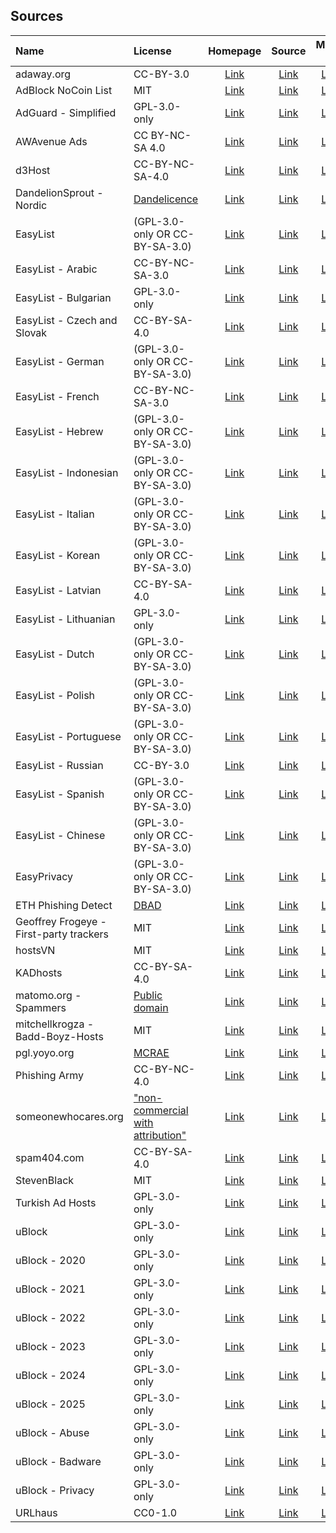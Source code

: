 ## Sources

| Name                                    | License                                                           | Homepage                                              | Source                                            | Mirror 1                                            | Mirror 2                                            | Mirror 3                                            |
|:----------------------------------------|:------------------------------------------------------------------|:-----------------------------------------------------:|:-------------------------------------------------:|:---------------------------------------------------:|:---------------------------------------------------:|:---------------------------------------------------:|
| adaway.org                              | CC-BY-3.0                                                         | [Link][homepage-adaway.org]                           | [Link][source-adaway.org]                         | [Link][mirror-1-adaway.org]                         | [Link][mirror-2-adaway.org]                         | [Link][mirror-3-adaway.org]                         |
| AdBlock NoCoin List                     | MIT                                                               | [Link][homepage-adblock-nocoin-list]                  | [Link][source-adblock-nocoin-list]                | [Link][mirror-1-adblock-nocoin-list]                | [Link][mirror-2-adblock-nocoin-list]                | [Link][mirror-3-adblock-nocoin-list]                |
| AdGuard - Simplified                    | GPL-3.0-only                                                      | [Link][homepage-adguard-simplified]                   | [Link][source-adguard-simplified]                 | [Link][mirror-1-adguard-simplified]                 | [Link][mirror-2-adguard-simplified]                 | [Link][mirror-3-adguard-simplified]                 |
| AWAvenue Ads                            | CC BY-NC-SA 4.0                                                   | [Link][homepage-awavenue-ads]                         | [Link][source-awavenue-ads]                       | [Link][mirror-1-awavenue-ads]                       | [Link][mirror-2-awavenue-ads]                       | [Link][mirror-3-awavenue-ads]                       |
| d3Host                                  | CC-BY-NC-SA-4.0                                                   | [Link][homepage-d3host]                               | [Link][source-d3host]                             | [Link][mirror-1-d3host]                             | [Link][mirror-2-d3host]                             | [Link][mirror-3-d3host]                             |
| DandelionSprout - Nordic                | [Dandelicence][license-dandelionsprout-nordic]                    | [Link][homepage-dandelionsprout-nordic]               | [Link][source-dandelionsprout-nordic]             | [Link][mirror-1-dandelionsprout-nordic]             | [Link][mirror-2-dandelionsprout-nordic]             | [Link][mirror-3-dandelionsprout-nordic]             |
| EasyList                                | (GPL-3.0-only OR CC-BY-SA-3.0)                                    | [Link][homepage-easylist]                             | [Link][source-easylist]                           | [Link][mirror-1-easylist]                           | [Link][mirror-2-easylist]                           | [Link][mirror-3-easylist]                           |
| EasyList - Arabic                       | CC-BY-NC-SA-3.0                                                   | [Link][homepage-easylist-ara]                         | [Link][source-easylist-ara]                       | [Link][mirror-1-easylist-ara]                       | [Link][mirror-2-easylist-ara]                       | [Link][mirror-3-easylist-ara]                       |
| EasyList - Bulgarian                    | GPL-3.0-only                                                      | [Link][homepage-easylist-bul]                         | [Link][source-easylist-bul]                       | [Link][mirror-1-easylist-bul]                       | [Link][mirror-2-easylist-bul]                       | [Link][mirror-3-easylist-bul]                       |
| EasyList - Czech and Slovak             | CC-BY-SA-4.0                                                      | [Link][homepage-easylist-ces-slk]                     | [Link][source-easylist-ces-slk]                   | [Link][mirror-1-easylist-ces-slk]                   | [Link][mirror-2-easylist-ces-slk]                   | [Link][mirror-3-easylist-ces-slk]                   |
| EasyList - German                       | (GPL-3.0-only OR CC-BY-SA-3.0)                                    | [Link][homepage-easylist-deu]                         | [Link][source-easylist-deu]                       | [Link][mirror-1-easylist-deu]                       | [Link][mirror-2-easylist-deu]                       | [Link][mirror-3-easylist-deu]                       |
| EasyList - French                       | CC-BY-NC-SA-3.0                                                   | [Link][homepage-easylist-fra]                         | [Link][source-easylist-fra]                       | [Link][mirror-1-easylist-fra]                       | [Link][mirror-2-easylist-fra]                       | [Link][mirror-3-easylist-fra]                       |
| EasyList - Hebrew                       | (GPL-3.0-only OR CC-BY-SA-3.0)                                    | [Link][homepage-easylist-heb]                         | [Link][source-easylist-heb]                       | [Link][mirror-1-easylist-heb]                       | [Link][mirror-2-easylist-heb]                       | [Link][mirror-3-easylist-heb]                       |
| EasyList - Indonesian                   | (GPL-3.0-only OR CC-BY-SA-3.0)                                    | [Link][homepage-easylist-ind]                         | [Link][source-easylist-ind]                       | [Link][mirror-1-easylist-ind]                       | [Link][mirror-2-easylist-ind]                       | [Link][mirror-3-easylist-ind]                       |
| EasyList - Italian                      | (GPL-3.0-only OR CC-BY-SA-3.0)                                    | [Link][homepage-easylist-ita]                         | [Link][source-easylist-ita]                       | [Link][mirror-1-easylist-ita]                       | [Link][mirror-2-easylist-ita]                       | [Link][mirror-3-easylist-ita]                       |
| EasyList - Korean                       | (GPL-3.0-only OR CC-BY-SA-3.0)                                    | [Link][homepage-easylist-kor]                         | [Link][source-easylist-kor]                       | [Link][mirror-1-easylist-kor]                       | [Link][mirror-2-easylist-kor]                       | [Link][mirror-3-easylist-kor]                       |
| EasyList - Latvian                      | CC-BY-SA-4.0                                                      | [Link][homepage-easylist-lav]                         | [Link][source-easylist-lav]                       | [Link][mirror-1-easylist-lav]                       | [Link][mirror-2-easylist-lav]                       | [Link][mirror-3-easylist-lav]                       |
| EasyList - Lithuanian                   | GPL-3.0-only                                                      | [Link][homepage-easylist-lit]                         | [Link][source-easylist-lit]                       | [Link][mirror-1-easylist-lit]                       | [Link][mirror-2-easylist-lit]                       | [Link][mirror-3-easylist-lit]                       |
| EasyList - Dutch                        | (GPL-3.0-only OR CC-BY-SA-3.0)                                    | [Link][homepage-easylist-nld]                         | [Link][source-easylist-nld]                       | [Link][mirror-1-easylist-nld]                       | [Link][mirror-2-easylist-nld]                       | [Link][mirror-3-easylist-nld]                       |
| EasyList - Polish                       | (GPL-3.0-only OR CC-BY-SA-3.0)                                    | [Link][homepage-easylist-pol]                         | [Link][source-easylist-pol]                       | [Link][mirror-1-easylist-pol]                       | [Link][mirror-2-easylist-pol]                       | [Link][mirror-3-easylist-pol]                       |
| EasyList - Portuguese                   | (GPL-3.0-only OR CC-BY-SA-3.0)                                    | [Link][homepage-easylist-por]                         | [Link][source-easylist-por]                       | [Link][mirror-1-easylist-por]                       | [Link][mirror-2-easylist-por]                       | [Link][mirror-3-easylist-por]                       |
| EasyList - Russian                      | CC-BY-3.0                                                         | [Link][homepage-easylist-rus]                         | [Link][source-easylist-rus]                       | [Link][mirror-1-easylist-rus]                       | [Link][mirror-2-easylist-rus]                       | [Link][mirror-3-easylist-rus]                       |
| EasyList - Spanish                      | (GPL-3.0-only OR CC-BY-SA-3.0)                                    | [Link][homepage-easylist-spa]                         | [Link][source-easylist-spa]                       | [Link][mirror-1-easylist-spa]                       | [Link][mirror-2-easylist-spa]                       | [Link][mirror-3-easylist-spa]                       |
| EasyList - Chinese                      | (GPL-3.0-only OR CC-BY-SA-3.0)                                    | [Link][homepage-easylist-zho]                         | [Link][source-easylist-zho]                       | [Link][mirror-1-easylist-zho]                       | [Link][mirror-2-easylist-zho]                       | [Link][mirror-3-easylist-zho]                       |
| EasyPrivacy                             | (GPL-3.0-only OR CC-BY-SA-3.0)                                    | [Link][homepage-easyprivacy]                          | [Link][source-easyprivacy]                        | [Link][mirror-1-easyprivacy]                        | [Link][mirror-2-easyprivacy]                        | [Link][mirror-3-easyprivacy]                        |
| ETH Phishing Detect                     | [DBAD][license-eth-phishing-detect]                               | [Link][homepage-eth-phishing-detect]                  | [Link][source-eth-phishing-detect]                | [Link][mirror-1-eth-phishing-detect]                | [Link][mirror-2-eth-phishing-detect]                | [Link][mirror-3-eth-phishing-detect]                |
| Geoffrey Frogeye - First-party trackers | MIT                                                               | [Link][homepage-gfrogeye-firstparty-trackers]         | [Link][source-gfrogeye-firstparty-trackers]       | [Link][mirror-1-gfrogeye-firstparty-trackers]       | [Link][mirror-2-gfrogeye-firstparty-trackers]       | [Link][mirror-3-gfrogeye-firstparty-trackers]       |
| hostsVN                                 | MIT                                                               | [Link][homepage-hostsvn]                              | [Link][source-hostsvn]                            | [Link][mirror-1-hostsvn]                            | [Link][mirror-2-hostsvn]                            | [Link][mirror-3-hostsvn]                            |
| KADhosts                                | CC-BY-SA-4.0                                                      | [Link][homepage-kadhosts]                             | [Link][source-kadhosts]                           | [Link][mirror-1-kadhosts]                           | [Link][mirror-2-kadhosts]                           | [Link][mirror-3-kadhosts]                           |
| matomo.org - Spammers                   | [Public domain][license-matomo.org-spammers]                      | [Link][homepage-matomo.org-spammers]                  | [Link][source-matomo.org-spammers]                | [Link][mirror-1-matomo.org-spammers]                | [Link][mirror-2-matomo.org-spammers]                | [Link][mirror-3-matomo.org-spammers]                |
| mitchellkrogza - Badd-Boyz-Hosts        | MIT                                                               | [Link][homepage-mitchellkrogza-badd-boyz-hosts]       | [Link][source-mitchellkrogza-badd-boyz-hosts]     | [Link][mirror-1-mitchellkrogza-badd-boyz-hosts]     | [Link][mirror-2-mitchellkrogza-badd-boyz-hosts]     | [Link][mirror-3-mitchellkrogza-badd-boyz-hosts]     |
| pgl.yoyo.org                            | [MCRAE][license-pgl.yoyo.org]                                     | [Link][homepage-pgl.yoyo.org]                         | [Link][source-pgl.yoyo.org]                       | [Link][mirror-1-pgl.yoyo.org]                       | [Link][mirror-2-pgl.yoyo.org]                       | [Link][mirror-3-pgl.yoyo.org]                       |
| Phishing Army                           | CC-BY-NC-4.0                                                      | [Link][homepage-phishing.army]                        | [Link][source-phishing.army]                      | [Link][mirror-1-phishing.army]                      | [Link][mirror-2-phishing.army]                      | [Link][mirror-3-phishing.army]                      |
| someonewhocares.org                     | ["non-commercial with attribution"][license-someonewhocares.org]  | [Link][homepage-someonewhocares.org]                  | [Link][source-someonewhocares.org]                | [Link][mirror-1-someonewhocares.org]                | [Link][mirror-2-someonewhocares.org]                | [Link][mirror-3-someonewhocares.org]                |
| spam404.com                             | CC-BY-SA-4.0                                                      | [Link][homepage-spam404.com]                          | [Link][source-spam404.com]                        | [Link][mirror-1-spam404.com]                        | [Link][mirror-2-spam404.com]                        | [Link][mirror-3-spam404.com]                        |
| StevenBlack                             | MIT                                                               | [Link][homepage-stevenblack]                          | [Link][source-stevenblack]                        | [Link][mirror-1-stevenblack]                        | [Link][mirror-2-stevenblack]                        | [Link][mirror-3-stevenblack]                        |
| Turkish Ad Hosts                        | GPL-3.0-only                                                      | [Link][homepage-turkish-ad-hosts]                     | [Link][source-turkish-ad-hosts]                   | [Link][mirror-1-turkish-ad-hosts]                   | [Link][mirror-2-turkish-ad-hosts]                   | [Link][mirror-3-turkish-ad-hosts]                   |
| uBlock                                  | GPL-3.0-only                                                      | [Link][homepage-ublock]                               | [Link][source-ublock]                             | [Link][mirror-1-ublock]                             | [Link][mirror-2-ublock]                             | [Link][mirror-3-ublock]                             |
| uBlock - 2020                           | GPL-3.0-only                                                      | [Link][homepage-ublock-2020]                          | [Link][source-ublock-2020]                        | [Link][mirror-1-ublock-2020]                        | [Link][mirror-2-ublock-2020]                        | [Link][mirror-3-ublock-2020]                        |
| uBlock - 2021                           | GPL-3.0-only                                                      | [Link][homepage-ublock-2021]                          | [Link][source-ublock-2021]                        | [Link][mirror-1-ublock-2021]                        | [Link][mirror-2-ublock-2021]                        | [Link][mirror-3-ublock-2021]                        |
| uBlock - 2022                           | GPL-3.0-only                                                      | [Link][homepage-ublock-2022]                          | [Link][source-ublock-2022]                        | [Link][mirror-1-ublock-2022]                        | [Link][mirror-2-ublock-2022]                        | [Link][mirror-3-ublock-2022]                        |
| uBlock - 2023                           | GPL-3.0-only                                                      | [Link][homepage-ublock-2023]                          | [Link][source-ublock-2023]                        | [Link][mirror-1-ublock-2023]                        | [Link][mirror-2-ublock-2023]                        | [Link][mirror-3-ublock-2023]                        |
| uBlock - 2024                           | GPL-3.0-only                                                      | [Link][homepage-ublock-2024]                          | [Link][source-ublock-2024]                        | [Link][mirror-1-ublock-2024]                        | [Link][mirror-2-ublock-2024]                        | [Link][mirror-3-ublock-2024]                        |
| uBlock - 2025                           | GPL-3.0-only                                                      | [Link][homepage-ublock-2025]                          | [Link][source-ublock-2025]                        | [Link][mirror-1-ublock-2025]                        | [Link][mirror-2-ublock-2025]                        | [Link][mirror-3-ublock-2025]                        |
| uBlock - Abuse                          | GPL-3.0-only                                                      | [Link][homepage-ublock-abuse]                         | [Link][source-ublock-abuse]                       | [Link][mirror-1-ublock-abuse]                       | [Link][mirror-2-ublock-abuse]                       | [Link][mirror-3-ublock-abuse]                       |
| uBlock - Badware                        | GPL-3.0-only                                                      | [Link][homepage-ublock-badware]                       | [Link][source-ublock-badware]                     | [Link][mirror-1-ublock-badware]                     | [Link][mirror-2-ublock-badware]                     | [Link][mirror-3-ublock-badware]                     |
| uBlock - Privacy                        | GPL-3.0-only                                                      | [Link][homepage-ublock-privacy]                       | [Link][source-ublock-privacy]                     | [Link][mirror-1-ublock-privacy]                     | [Link][mirror-2-ublock-privacy]                     | [Link][mirror-3-ublock-privacy]                     |
| URLhaus                                 | CC0-1.0                                                           | [Link][homepage-urlhaus]                              | [Link][source-urlhaus]                            | [Link][mirror-1-urlhaus]                            | [Link][mirror-2-urlhaus]                            | [Link][mirror-3-urlhaus]                            |

[homepage-adaway.org]: https://adaway.org
[source-adaway.org]: https://adaway.org/hosts.txt
[mirror-1-adaway.org]: https://raw.githubusercontent.com/hectorm/hmirror/master/data/adaway.org/list.txt
[mirror-2-adaway.org]: https://gitlab.com/hectorm/hmirror/-/raw/master/data/adaway.org/list.txt
[mirror-3-adaway.org]: https://hmirror.molinero.dev/adaway.org/list.txt

[homepage-adblock-nocoin-list]: https://github.com/hoshsadiq/adblock-nocoin-list
[source-adblock-nocoin-list]: https://raw.githubusercontent.com/hoshsadiq/adblock-nocoin-list/master/hosts.txt
[mirror-1-adblock-nocoin-list]: https://raw.githubusercontent.com/hectorm/hmirror/master/data/adblock-nocoin-list/list.txt
[mirror-2-adblock-nocoin-list]: https://gitlab.com/hectorm/hmirror/-/raw/master/data/adblock-nocoin-list/list.txt
[mirror-3-adblock-nocoin-list]: https://hmirror.molinero.dev/adblock-nocoin-list/list.txt

[homepage-adguard-simplified]: https://github.com/AdguardTeam/AdGuardSDNSFilter
[source-adguard-simplified]: https://adguardteam.github.io/AdGuardSDNSFilter/Filters/filter.txt
[mirror-1-adguard-simplified]: https://raw.githubusercontent.com/hectorm/hmirror/master/data/adguard-simplified/list.txt
[mirror-2-adguard-simplified]: https://gitlab.com/hectorm/hmirror/-/raw/master/data/adguard-simplified/list.txt
[mirror-3-adguard-simplified]: https://hmirror.molinero.dev/adguard-simplified/list.txt

[homepage-awavenue-ads]: https://github.com/TG-Twilight/AWAvenue-Ads-Rule
[source-awavenue-ads]: https://raw.githubusercontent.com/TG-Twilight/AWAvenue-Ads-Rule/refs/heads/main/Filters/AWAvenue-Ads-Rule-hosts.txt
[mirror-1-awavenue-ads]: https://raw.githubusercontent.com/hectorm/hmirror/master/data/awavenue-ads/list.txt
[mirror-2-awavenue-ads]: https://gitlab.com/hectorm/hmirror/-/raw/master/data/awavenue-ads/list.txt
[mirror-3-awavenue-ads]: https://hmirror.molinero.dev/awavenue-ads/list.txt

[homepage-d3host]: https://github.com/d3ward/toolz
[source-d3host]: https://raw.githubusercontent.com/d3ward/toolz/master/src/d3host.txt
[mirror-1-d3host]: https://raw.githubusercontent.com/hectorm/hmirror/master/data/d3host/list.txt
[mirror-2-d3host]: https://gitlab.com/hectorm/hmirror/-/raw/master/data/d3host/list.txt
[mirror-3-d3host]: https://hmirror.molinero.dev/d3host/list.txt

[homepage-dandelionsprout-nordic]: https://github.com/DandelionSprout/adfilt
[license-dandelionsprout-nordic]: https://github.com/DandelionSprout/adfilt/blob/master/LICENSE.md
[source-dandelionsprout-nordic]: https://raw.githubusercontent.com/DandelionSprout/adfilt/master/NorwegianExperimentalList%20alternate%20versions/DandelionSproutsNorskeFiltreDomains.txt
[mirror-1-dandelionsprout-nordic]: https://raw.githubusercontent.com/hectorm/hmirror/master/data/dandelionsprout-nordic/list.txt
[mirror-2-dandelionsprout-nordic]: https://gitlab.com/hectorm/hmirror/-/raw/master/data/dandelionsprout-nordic/list.txt
[mirror-3-dandelionsprout-nordic]: https://hmirror.molinero.dev/dandelionsprout-nordic/list.txt

[homepage-easylist]: https://easylist.to
[source-easylist]: https://easylist.to/easylist/easylist.txt
[mirror-1-easylist]: https://raw.githubusercontent.com/hectorm/hmirror/master/data/easylist/list.txt
[mirror-2-easylist]: https://gitlab.com/hectorm/hmirror/-/raw/master/data/easylist/list.txt
[mirror-3-easylist]: https://hmirror.molinero.dev/easylist/list.txt

[homepage-easylist-ara]: https://github.com/easylist/listear
[source-easylist-ara]: https://easylist-downloads.adblockplus.org/Liste_AR.txt
[mirror-1-easylist-ara]: https://raw.githubusercontent.com/hectorm/hmirror/master/data/easylist-ara/list.txt
[mirror-2-easylist-ara]: https://gitlab.com/hectorm/hmirror/-/raw/master/data/easylist-ara/list.txt
[mirror-3-easylist-ara]: https://hmirror.molinero.dev/easylist-ara/list.txt

[homepage-easylist-bul]: https://stanev.org/abp/
[source-easylist-bul]: https://easylist-downloads.adblockplus.org/bulgarian_list.txt
[mirror-1-easylist-bul]: https://raw.githubusercontent.com/hectorm/hmirror/master/data/easylist-bul/list.txt
[mirror-2-easylist-bul]: https://gitlab.com/hectorm/hmirror/-/raw/master/data/easylist-bul/list.txt
[mirror-3-easylist-bul]: https://hmirror.molinero.dev/easylist-bul/list.txt

[homepage-easylist-ces-slk]: https://github.com/tomasko126/easylistczechandslovak
[source-easylist-ces-slk]: https://easylist-downloads.adblockplus.org/easylistczechslovak.txt
[mirror-1-easylist-ces-slk]: https://raw.githubusercontent.com/hectorm/hmirror/master/data/easylist-ces-slk/list.txt
[mirror-2-easylist-ces-slk]: https://gitlab.com/hectorm/hmirror/-/raw/master/data/easylist-ces-slk/list.txt
[mirror-3-easylist-ces-slk]: https://hmirror.molinero.dev/easylist-ces-slk/list.txt

[homepage-easylist-deu]: https://github.com/easylist/easylistgermany
[source-easylist-deu]: https://easylist-downloads.adblockplus.org/easylistgermany.txt
[mirror-1-easylist-deu]: https://raw.githubusercontent.com/hectorm/hmirror/master/data/easylist-deu/list.txt
[mirror-2-easylist-deu]: https://gitlab.com/hectorm/hmirror/-/raw/master/data/easylist-deu/list.txt
[mirror-3-easylist-deu]: https://hmirror.molinero.dev/easylist-deu/list.txt

[homepage-easylist-fra]: https://github.com/easylist/listefr
[source-easylist-fra]: https://easylist-downloads.adblockplus.org/liste_fr.txt
[mirror-1-easylist-fra]: https://raw.githubusercontent.com/hectorm/hmirror/master/data/easylist-fra/list.txt
[mirror-2-easylist-fra]: https://gitlab.com/hectorm/hmirror/-/raw/master/data/easylist-fra/list.txt
[mirror-3-easylist-fra]: https://hmirror.molinero.dev/easylist-fra/list.txt

[homepage-easylist-heb]: https://github.com/easylist/EasyListHebrew
[source-easylist-heb]: https://easylist-downloads.adblockplus.org/israellist.txt
[mirror-1-easylist-heb]: https://raw.githubusercontent.com/hectorm/hmirror/master/data/easylist-heb/list.txt
[mirror-2-easylist-heb]: https://gitlab.com/hectorm/hmirror/-/raw/master/data/easylist-heb/list.txt
[mirror-3-easylist-heb]: https://hmirror.molinero.dev/easylist-heb/list.txt

[homepage-easylist-ind]: https://github.com/ABPindo/indonesianadblockrules
[source-easylist-ind]: https://easylist-downloads.adblockplus.org/abpindo.txt
[mirror-1-easylist-ind]: https://raw.githubusercontent.com/hectorm/hmirror/master/data/easylist-ind/list.txt
[mirror-2-easylist-ind]: https://gitlab.com/hectorm/hmirror/-/raw/master/data/easylist-ind/list.txt
[mirror-3-easylist-ind]: https://hmirror.molinero.dev/easylist-ind/list.txt

[homepage-easylist-ita]: https://github.com/easylist/easylistitaly
[source-easylist-ita]: https://easylist-downloads.adblockplus.org/easylistitaly.txt
[mirror-1-easylist-ita]: https://raw.githubusercontent.com/hectorm/hmirror/master/data/easylist-ita/list.txt
[mirror-2-easylist-ita]: https://gitlab.com/hectorm/hmirror/-/raw/master/data/easylist-ita/list.txt
[mirror-3-easylist-ita]: https://hmirror.molinero.dev/easylist-ita/list.txt

[homepage-easylist-kor]: https://github.com/easylist/KoreanList
[source-easylist-kor]: https://easylist-downloads.adblockplus.org/koreanlist.txt
[mirror-1-easylist-kor]: https://raw.githubusercontent.com/hectorm/hmirror/master/data/easylist-kor/list.txt
[mirror-2-easylist-kor]: https://gitlab.com/hectorm/hmirror/-/raw/master/data/easylist-kor/list.txt
[mirror-3-easylist-kor]: https://hmirror.molinero.dev/easylist-kor/list.txt

[homepage-easylist-lav]: https://notabug.org/latvian-list/adblock-latvian
[source-easylist-lav]: https://easylist-downloads.adblockplus.org/latvianlist.txt
[mirror-1-easylist-lav]: https://raw.githubusercontent.com/hectorm/hmirror/master/data/easylist-lav/list.txt
[mirror-2-easylist-lav]: https://gitlab.com/hectorm/hmirror/-/raw/master/data/easylist-lav/list.txt
[mirror-3-easylist-lav]: https://hmirror.molinero.dev/easylist-lav/list.txt

[homepage-easylist-lit]: https://github.com/EasyList-Lithuania/easylist_lithuania
[source-easylist-lit]: https://easylist-downloads.adblockplus.org/easylistlithuania.txt
[mirror-1-easylist-lit]: https://raw.githubusercontent.com/hectorm/hmirror/master/data/easylist-lit/list.txt
[mirror-2-easylist-lit]: https://gitlab.com/hectorm/hmirror/-/raw/master/data/easylist-lit/list.txt
[mirror-3-easylist-lit]: https://hmirror.molinero.dev/easylist-lit/list.txt

[homepage-easylist-nld]: https://github.com/easylist/easylistdutch
[source-easylist-nld]: https://easylist-downloads.adblockplus.org/easylistdutch.txt
[mirror-1-easylist-nld]: https://raw.githubusercontent.com/hectorm/hmirror/master/data/easylist-nld/list.txt
[mirror-2-easylist-nld]: https://gitlab.com/hectorm/hmirror/-/raw/master/data/easylist-nld/list.txt
[mirror-3-easylist-nld]: https://hmirror.molinero.dev/easylist-nld/list.txt

[homepage-easylist-pol]: https://github.com/easylistpolish/easylistpolish
[source-easylist-pol]: https://easylist-downloads.adblockplus.org/easylistpolish.txt
[mirror-1-easylist-pol]: https://raw.githubusercontent.com/hectorm/hmirror/master/data/easylist-pol/list.txt
[mirror-2-easylist-pol]: https://gitlab.com/hectorm/hmirror/-/raw/master/data/easylist-pol/list.txt
[mirror-3-easylist-pol]: https://hmirror.molinero.dev/easylist-pol/list.txt

[homepage-easylist-por]: https://github.com/easylist/easylistportuguese
[source-easylist-por]: https://easylist-downloads.adblockplus.org/easylistportuguese.txt
[mirror-1-easylist-por]: https://raw.githubusercontent.com/hectorm/hmirror/master/data/easylist-por/list.txt
[mirror-2-easylist-por]: https://gitlab.com/hectorm/hmirror/-/raw/master/data/easylist-por/list.txt
[mirror-3-easylist-por]: https://hmirror.molinero.dev/easylist-por/list.txt

[homepage-easylist-rus]: https://github.com/easylist/ruadlist
[source-easylist-rus]: https://easylist-downloads.adblockplus.org/advblock.txt
[mirror-1-easylist-rus]: https://raw.githubusercontent.com/hectorm/hmirror/master/data/easylist-rus/list.txt
[mirror-2-easylist-rus]: https://gitlab.com/hectorm/hmirror/-/raw/master/data/easylist-rus/list.txt
[mirror-3-easylist-rus]: https://hmirror.molinero.dev/easylist-rus/list.txt

[homepage-easylist-spa]: https://github.com/easylist/easylistspanish
[source-easylist-spa]: https://easylist-downloads.adblockplus.org/easylistspanish.txt
[mirror-1-easylist-spa]: https://raw.githubusercontent.com/hectorm/hmirror/master/data/easylist-spa/list.txt
[mirror-2-easylist-spa]: https://gitlab.com/hectorm/hmirror/-/raw/master/data/easylist-spa/list.txt
[mirror-3-easylist-spa]: https://hmirror.molinero.dev/easylist-spa/list.txt

[homepage-easylist-zho]: https://github.com/easylist/easylistchina
[source-easylist-zho]: https://easylist-downloads.adblockplus.org/easylistchina.txt
[mirror-1-easylist-zho]: https://raw.githubusercontent.com/hectorm/hmirror/master/data/easylist-zho/list.txt
[mirror-2-easylist-zho]: https://gitlab.com/hectorm/hmirror/-/raw/master/data/easylist-zho/list.txt
[mirror-3-easylist-zho]: https://hmirror.molinero.dev/easylist-zho/list.txt

[homepage-easyprivacy]: https://easylist.to
[source-easyprivacy]: https://easylist.to/easylist/easyprivacy.txt
[mirror-1-easyprivacy]: https://raw.githubusercontent.com/hectorm/hmirror/master/data/easyprivacy/list.txt
[mirror-2-easyprivacy]: https://gitlab.com/hectorm/hmirror/-/raw/master/data/easyprivacy/list.txt
[mirror-3-easyprivacy]: https://hmirror.molinero.dev/easyprivacy/list.txt

[homepage-eth-phishing-detect]: https://github.com/MetaMask/eth-phishing-detect
[license-eth-phishing-detect]: https://github.com/MetaMask/eth-phishing-detect/blob/master/LICENSE
[source-eth-phishing-detect]: https://raw.githubusercontent.com/MetaMask/eth-phishing-detect/master/src/hosts.txt
[mirror-1-eth-phishing-detect]: https://raw.githubusercontent.com/hectorm/hmirror/master/data/eth-phishing-detect/list.txt
[mirror-2-eth-phishing-detect]: https://gitlab.com/hectorm/hmirror/-/raw/master/data/eth-phishing-detect/list.txt
[mirror-3-eth-phishing-detect]: https://hmirror.molinero.dev/eth-phishing-detect/list.txt

[homepage-gfrogeye-firstparty-trackers]: https://hostfiles.frogeye.fr
[source-gfrogeye-firstparty-trackers]: https://hostfiles.frogeye.fr/firstparty-trackers.txt
[mirror-1-gfrogeye-firstparty-trackers]: https://raw.githubusercontent.com/hectorm/hmirror/master/data/gfrogeye-firstparty-trackers/list.txt
[mirror-2-gfrogeye-firstparty-trackers]: https://gitlab.com/hectorm/hmirror/-/raw/master/data/gfrogeye-firstparty-trackers/list.txt
[mirror-3-gfrogeye-firstparty-trackers]: https://hmirror.molinero.dev/gfrogeye-firstparty-trackers/list.txt

[homepage-hostsvn]: https://github.com/bigdargon/hostsVN
[source-hostsvn]: https://raw.githubusercontent.com/bigdargon/hostsVN/master/option/hosts-VN
[mirror-1-hostsvn]: https://raw.githubusercontent.com/hectorm/hmirror/master/data/hostsvn/list.txt
[mirror-2-hostsvn]: https://gitlab.com/hectorm/hmirror/-/raw/master/data/hostsvn/list.txt
[mirror-3-hostsvn]: https://hmirror.molinero.dev/hostsvn/list.txt

[homepage-kadhosts]: https://github.com/PolishFiltersTeam/KADhosts
[source-kadhosts]: https://raw.githubusercontent.com/PolishFiltersTeam/KADhosts/master/KADhosts.txt
[mirror-1-kadhosts]: https://raw.githubusercontent.com/hectorm/hmirror/master/data/kadhosts/list.txt
[mirror-2-kadhosts]: https://gitlab.com/hectorm/hmirror/-/raw/master/data/kadhosts/list.txt
[mirror-3-kadhosts]: https://hmirror.molinero.dev/kadhosts/list.txt

[homepage-matomo.org-spammers]: https://github.com/matomo-org/referrer-spam-list
[license-matomo.org-spammers]: https://github.com/matomo-org/referrer-spam-list#license
[source-matomo.org-spammers]: https://raw.githubusercontent.com/matomo-org/referrer-spam-list/master/spammers.txt
[mirror-1-matomo.org-spammers]: https://raw.githubusercontent.com/hectorm/hmirror/master/data/matomo.org-spammers/list.txt
[mirror-2-matomo.org-spammers]: https://gitlab.com/hectorm/hmirror/-/raw/master/data/matomo.org-spammers/list.txt
[mirror-3-matomo.org-spammers]: https://hmirror.molinero.dev/matomo.org-spammers/list.txt

[homepage-mitchellkrogza-badd-boyz-hosts]: https://github.com/mitchellkrogza/Badd-Boyz-Hosts
[source-mitchellkrogza-badd-boyz-hosts]: https://raw.githubusercontent.com/mitchellkrogza/Badd-Boyz-Hosts/master/hosts
[mirror-1-mitchellkrogza-badd-boyz-hosts]: https://raw.githubusercontent.com/hectorm/hmirror/master/data/mitchellkrogza-badd-boyz-hosts/list.txt
[mirror-2-mitchellkrogza-badd-boyz-hosts]: https://gitlab.com/hectorm/hmirror/-/raw/master/data/mitchellkrogza-badd-boyz-hosts/list.txt
[mirror-3-mitchellkrogza-badd-boyz-hosts]: https://hmirror.molinero.dev/mitchellkrogza-badd-boyz-hosts/list.txt

[homepage-pgl.yoyo.org]: https://pgl.yoyo.org/adservers/
[license-pgl.yoyo.org]: https://pgl.yoyo.org/license/
[source-pgl.yoyo.org]: https://pgl.yoyo.org/adservers/serverlist.php?hostformat=nohtml&mimetype=plaintext
[mirror-1-pgl.yoyo.org]: https://raw.githubusercontent.com/hectorm/hmirror/master/data/pgl.yoyo.org/list.txt
[mirror-2-pgl.yoyo.org]: https://gitlab.com/hectorm/hmirror/-/raw/master/data/pgl.yoyo.org/list.txt
[mirror-3-pgl.yoyo.org]: https://hmirror.molinero.dev/pgl.yoyo.org/list.txt

[homepage-phishing.army]: https://phishing.army
[source-phishing.army]: https://phishing.army/download/phishing_army_blocklist.txt
[mirror-1-phishing.army]: https://raw.githubusercontent.com/hectorm/hmirror/master/data/phishing.army/list.txt
[mirror-2-phishing.army]: https://gitlab.com/hectorm/hmirror/-/raw/master/data/phishing.army/list.txt
[mirror-3-phishing.army]: https://hmirror.molinero.dev/phishing.army/list.txt

[homepage-someonewhocares.org]: https://someonewhocares.org/hosts/
[license-someonewhocares.org]: https://someonewhocares.org/hosts/
[source-someonewhocares.org]: https://someonewhocares.org/hosts/hosts
[mirror-1-someonewhocares.org]: https://raw.githubusercontent.com/hectorm/hmirror/master/data/someonewhocares.org/list.txt
[mirror-2-someonewhocares.org]: https://gitlab.com/hectorm/hmirror/-/raw/master/data/someonewhocares.org/list.txt
[mirror-3-someonewhocares.org]: https://hmirror.molinero.dev/someonewhocares.org/list.txt

[homepage-spam404.com]: https://github.com/Spam404/lists
[source-spam404.com]: https://raw.githubusercontent.com/Spam404/lists/master/main-blacklist.txt
[mirror-1-spam404.com]: https://raw.githubusercontent.com/hectorm/hmirror/master/data/spam404.com/list.txt
[mirror-2-spam404.com]: https://gitlab.com/hectorm/hmirror/-/raw/master/data/spam404.com/list.txt
[mirror-3-spam404.com]: https://hmirror.molinero.dev/spam404.com/list.txt

[homepage-stevenblack]: https://github.com/StevenBlack/hosts
[source-stevenblack]: https://raw.githubusercontent.com/StevenBlack/hosts/master/data/StevenBlack/hosts
[mirror-1-stevenblack]: https://raw.githubusercontent.com/hectorm/hmirror/master/data/stevenblack/list.txt
[mirror-2-stevenblack]: https://gitlab.com/hectorm/hmirror/-/raw/master/data/stevenblack/list.txt
[mirror-3-stevenblack]: https://hmirror.molinero.dev/stevenblack/list.txt

[homepage-turkish-ad-hosts]: https://github.com/symbuzzer/Turkish-Ad-Hosts
[source-turkish-ad-hosts]: https://raw.githubusercontent.com/symbuzzer/Turkish-Ad-Hosts/main/hosts
[mirror-1-turkish-ad-hosts]: https://raw.githubusercontent.com/hectorm/hmirror/master/data/turkish-ad-hosts/list.txt
[mirror-2-turkish-ad-hosts]: https://gitlab.com/hectorm/hmirror/-/raw/master/data/turkish-ad-hosts/list.txt
[mirror-3-turkish-ad-hosts]: https://hmirror.molinero.dev/turkish-ad-hosts/list.txt

[homepage-ublock]: https://github.com/uBlockOrigin/uAssets
[source-ublock]: https://raw.githubusercontent.com/uBlockOrigin/uAssets/master/filters/filters.txt
[mirror-1-ublock]: https://raw.githubusercontent.com/hectorm/hmirror/master/data/ublock/list.txt
[mirror-2-ublock]: https://gitlab.com/hectorm/hmirror/-/raw/master/data/ublock/list.txt
[mirror-3-ublock]: https://hmirror.molinero.dev/ublock/list.txt

[homepage-ublock-2020]: https://github.com/uBlockOrigin/uAssets
[source-ublock-2020]: https://raw.githubusercontent.com/uBlockOrigin/uAssets/master/filters/filters-2020.txt
[mirror-1-ublock-2020]: https://raw.githubusercontent.com/hectorm/hmirror/master/data/ublock-2020/list.txt
[mirror-2-ublock-2020]: https://gitlab.com/hectorm/hmirror/-/raw/master/data/ublock-2020/list.txt
[mirror-3-ublock-2020]: https://hmirror.molinero.dev/ublock-2020/list.txt

[homepage-ublock-2021]: https://github.com/uBlockOrigin/uAssets
[source-ublock-2021]: https://raw.githubusercontent.com/uBlockOrigin/uAssets/master/filters/filters-2021.txt
[mirror-1-ublock-2021]: https://raw.githubusercontent.com/hectorm/hmirror/master/data/ublock-2021/list.txt
[mirror-2-ublock-2021]: https://gitlab.com/hectorm/hmirror/-/raw/master/data/ublock-2021/list.txt
[mirror-3-ublock-2021]: https://hmirror.molinero.dev/ublock-2021/list.txt

[homepage-ublock-2022]: https://github.com/uBlockOrigin/uAssets
[source-ublock-2022]: https://raw.githubusercontent.com/uBlockOrigin/uAssets/master/filters/filters-2022.txt
[mirror-1-ublock-2022]: https://raw.githubusercontent.com/hectorm/hmirror/master/data/ublock-2022/list.txt
[mirror-2-ublock-2022]: https://gitlab.com/hectorm/hmirror/-/raw/master/data/ublock-2022/list.txt
[mirror-3-ublock-2022]: https://hmirror.molinero.dev/ublock-2022/list.txt

[homepage-ublock-2023]: https://github.com/uBlockOrigin/uAssets
[source-ublock-2023]: https://raw.githubusercontent.com/uBlockOrigin/uAssets/master/filters/filters-2023.txt
[mirror-1-ublock-2023]: https://raw.githubusercontent.com/hectorm/hmirror/master/data/ublock-2023/list.txt
[mirror-2-ublock-2023]: https://gitlab.com/hectorm/hmirror/-/raw/master/data/ublock-2023/list.txt
[mirror-3-ublock-2023]: https://hmirror.molinero.dev/ublock-2023/list.txt

[homepage-ublock-2024]: https://github.com/uBlockOrigin/uAssets
[source-ublock-2024]: https://raw.githubusercontent.com/uBlockOrigin/uAssets/master/filters/filters-2024.txt
[mirror-1-ublock-2024]: https://raw.githubusercontent.com/hectorm/hmirror/master/data/ublock-2024/list.txt
[mirror-2-ublock-2024]: https://gitlab.com/hectorm/hmirror/-/raw/master/data/ublock-2024/list.txt
[mirror-3-ublock-2024]: https://hmirror.molinero.dev/ublock-2024/list.txt

[homepage-ublock-2025]: https://github.com/uBlockOrigin/uAssets
[source-ublock-2025]: https://raw.githubusercontent.com/uBlockOrigin/uAssets/master/filters/filters-2025.txt
[mirror-1-ublock-2025]: https://raw.githubusercontent.com/hectorm/hmirror/master/data/ublock-2025/list.txt
[mirror-2-ublock-2025]: https://gitlab.com/hectorm/hmirror/-/raw/master/data/ublock-2025/list.txt
[mirror-3-ublock-2025]: https://hmirror.molinero.dev/ublock-2025/list.txt

[homepage-ublock-abuse]: https://github.com/uBlockOrigin/uAssets
[source-ublock-abuse]: https://raw.githubusercontent.com/uBlockOrigin/uAssets/master/filters/resource-abuse.txt
[mirror-1-ublock-abuse]: https://raw.githubusercontent.com/hectorm/hmirror/master/data/ublock-abuse/list.txt
[mirror-2-ublock-abuse]: https://gitlab.com/hectorm/hmirror/-/raw/master/data/ublock-abuse/list.txt
[mirror-3-ublock-abuse]: https://hmirror.molinero.dev/ublock-abuse/list.txt

[homepage-ublock-badware]: https://github.com/uBlockOrigin/uAssets
[source-ublock-badware]: https://raw.githubusercontent.com/uBlockOrigin/uAssets/master/filters/badware.txt
[mirror-1-ublock-badware]: https://raw.githubusercontent.com/hectorm/hmirror/master/data/ublock-badware/list.txt
[mirror-2-ublock-badware]: https://gitlab.com/hectorm/hmirror/-/raw/master/data/ublock-badware/list.txt
[mirror-3-ublock-badware]: https://hmirror.molinero.dev/ublock-badware/list.txt

[homepage-ublock-privacy]: https://github.com/uBlockOrigin/uAssets
[source-ublock-privacy]: https://raw.githubusercontent.com/uBlockOrigin/uAssets/master/filters/privacy.txt
[mirror-1-ublock-privacy]: https://raw.githubusercontent.com/hectorm/hmirror/master/data/ublock-privacy/list.txt
[mirror-2-ublock-privacy]: https://gitlab.com/hectorm/hmirror/-/raw/master/data/ublock-privacy/list.txt
[mirror-3-ublock-privacy]: https://hmirror.molinero.dev/ublock-privacy/list.txt

[homepage-urlhaus]: https://urlhaus.abuse.ch
[source-urlhaus]: https://urlhaus.abuse.ch/downloads/hostfile/
[mirror-1-urlhaus]: https://raw.githubusercontent.com/hectorm/hmirror/master/data/urlhaus/list.txt
[mirror-2-urlhaus]: https://gitlab.com/hectorm/hmirror/-/raw/master/data/urlhaus/list.txt
[mirror-3-urlhaus]: https://hmirror.molinero.dev/urlhaus/list.txt
